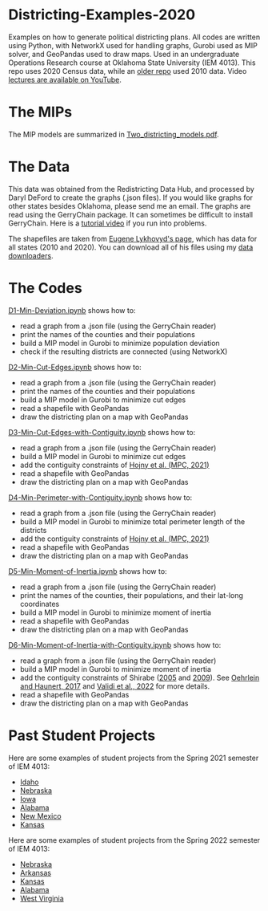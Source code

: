 # Districting-Examples-2020
Examples on how to generate political districting plans. All codes are written using Python, with NetworkX used for handling graphs, Gurobi used as MIP solver, and GeoPandas used to draw maps. Used in an undergraduate Operations Research course at Oklahoma State University (IEM 4013). This repo uses 2020 Census data, while an [older repo](https://github.com/AustinLBuchanan/Districting-Examples) used 2010 data. Video [lectures are available on YouTube](https://www.youtube.com/playlist?list=PLKQ1MjSFuxKdf3gtPmH5VC93f6FvDrr8R).

# The MIPs
The MIP models are summarized in [Two_districting_models.pdf](https://github.com/AustinLBuchanan/Districting-Examples-2020/blob/main/Two_districting_models.pdf).

# The Data
This data was obtained from the Redistricting Data Hub, and processed by Daryl DeFord to create the graphs (.json files). If you would like graphs for other states besides Oklahoma, please send me an email. The graphs are read using the GerryChain package. It can sometimes be difficult to install GerryChain. Here is a [tutorial video](https://www.youtube.com/watch?v=_SmR2IkIt38) if you run into problems.

The shapefiles are taken from [Eugene Lykhovyd's page](https://lykhovyd.com/files/public/districting/), which has data for all states (2010 and 2020). You can download all of his files using my [data downloaders](https://github.com/AustinLBuchanan/data-downloader/blob/main/eugene-data-downloader-2020.ipynb).

# The Codes
[D1-Min-Deviation.ipynb](https://github.com/AustinLBuchanan/Districting-Examples-2020/blob/main/D1-Min-Deviation.ipynb) shows how to:
  - read a graph from a .json file (using the GerryChain reader)
  - print the names of the counties and their populations
  - build a MIP model in Gurobi to minimize population deviation
  - check if the resulting districts are connected (using NetworkX)
   
[D2-Min-Cut-Edges.ipynb](https://github.com/AustinLBuchanan/Districting-Examples-2020/blob/main/D2-Min-Cut-Edges.ipynb) shows how to:
  - read a graph from a .json file (using the GerryChain reader)
  - print the names of the counties and their populations
  - build a MIP model in Gurobi to minimize cut edges
  - read a shapefile with GeoPandas
  - draw the districting plan on a map with GeoPandas
  
[D3-Min-Cut-Edges-with-Contiguity.ipynb](https://github.com/AustinLBuchanan/Districting-Examples-2020/blob/main/D3-Min-Cut-Edges-with-Contiguity.ipynb) shows how to:
  - read a graph from a .json file (using the GerryChain reader)
  - build a MIP model in Gurobi to minimize cut edges
  - add the contiguity constraints of [Hojny et al. (MPC, 2021)](https://link.springer.com/article/10.1007/s12532-020-00186-3)
  - read a shapefile with GeoPandas
  - draw the districting plan on a map with GeoPandas

[D4-Min-Perimeter-with-Contiguity.ipynb](https://github.com/AustinLBuchanan/Districting-Examples-2020/blob/main/D4-Min-Perimeter-with-Contiguity.ipynb) shows how to:
  - read a graph from a .json file (using the GerryChain reader)
  - build a MIP model in Gurobi to minimize total perimeter length of the districts
  - add the contiguity constraints of [Hojny et al. (MPC, 2021)](https://link.springer.com/article/10.1007/s12532-020-00186-3)
  - read a shapefile with GeoPandas
  - draw the districting plan on a map with GeoPandas

[D5-Min-Moment-of-Inertia.ipynb](https://github.com/AustinLBuchanan/Districting-Examples-2020/blob/main/D5-Min-Moment-of-Inertia.ipynb) shows how to:
  - read a graph from a .json file (using the GerryChain reader)
  - print the names of the counties, their populations, and their lat-long coordinates
  - build a MIP model in Gurobi to minimize moment of inertia
  - read a shapefile with GeoPandas
  - draw the districting plan on a map with GeoPandas
  
[D6-Min-Moment-of-Inertia-with-Contiguity.ipynb](https://github.com/AustinLBuchanan/Districting-Examples-2020/blob/main/D6-Min-Moment-of-Inertia-with-Contiguity.ipynb) shows how to:
  - read a graph from a .json file (using the GerryChain reader)
  - build a MIP model in Gurobi to minimize moment of inertia
  - add the contiguity constraints of Shirabe ([2005](https://onlinelibrary.wiley.com/doi/full/10.1111/j.1538-4632.2005.00605.x) and [2009](https://journals.sagepub.com/doi/abs/10.1068/b34104)). See [Oehrlein and Haunert, 2017](http://www.josis.org/index.php/josis/article/viewArticle/379) and [Validi et al., 2022](https://pubsonline.informs.org/doi/abs/10.1287/opre.2021.2141) for more details.
  - read a shapefile with GeoPandas
  - draw the districting plan on a map with GeoPandas

# Past Student Projects

Here are some examples of student projects from the Spring 2021 semester of IEM 4013:
  - [Idaho](https://github.com/KyleHumphreys/IEM-4013-Idaho-Districting)
  - [Nebraska](https://github.com/Jay-dnn/4013-Final-Report)
  - [Iowa](https://github.com/Jared-Johnson294/Redisctricing-Iowa)
  - [Alabama](https://github.com/livey2021/LEWVEYZAL-IEM4013-Group-Project)
  - [New Mexico](https://github.com/nathan-whitehead/New-Mexico-Redistricting-Plan)
  - [Kansas](https://github.com/William-Jackson-Ricky/Kansas-Redistricting-for-Dr.-Buchanan)
  
Here are some examples of student projects from the Spring 2022 semester of IEM 4013:
  - [Nebraska](https://github.com/KeeganJC/Nebraska)
  - [Arkansas](https://github.com/logandavis2518/IEM4013_2020RedistrictingProject)
  - [Kansas](https://github.com/hopebrittanyy/Kansas-Redistricing-OR-4013-Project-)
  - [Alabama](https://github.com/blrodgers26/IEM-4013-Final-Project)
  - [West Virginia](https://github.com/CGroenteman/OperationsResearchProject-West-Virginia-)
